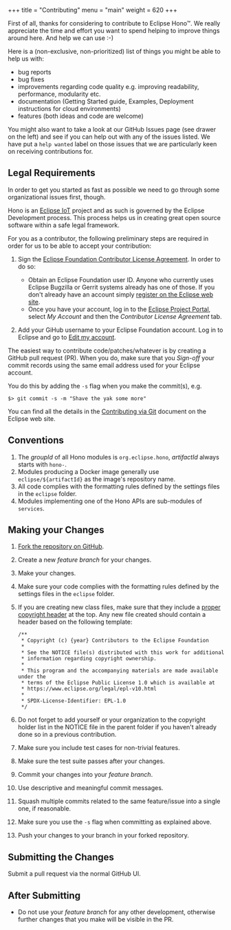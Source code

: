 +++
title = "Contributing"
menu = "main"
weight = 620
+++

First of all, thanks for considering to contribute to Eclipse Hono&trade;. We really appreciate the time and effort you want to
spend helping to improve things around here. And help we can use :-)

Here is a (non-exclusive, non-prioritized) list of things you might be able to help us with:

* bug reports
* bug fixes
* improvements regarding code quality e.g. improving readability, performance, modularity etc.
* documentation (Getting Started guide, Examples, Deployment instructions for cloud environments)
* features (both ideas and code are welcome)

You might also want to take a look at our GitHub Issues page (see drawer on the left) and see if you can help out with any of the issues listed. We have put a `help wanted` label on those issues that we are particularly keen on receiving contributions for.

## Legal Requirements

In order to get you started as fast as possible we need to go through some organizational issues first, though.

Hono is an [Eclipse IoT](https://iot.eclipse.org) project and as such is governed by the Eclipse Development process.
This process helps us in creating great open source software within a safe legal framework.

For you as a contributor, the following preliminary steps are required in order for us to be able to accept your contribution:

1. Sign the [Eclipse Foundation Contributor License Agreement](https://eclipse.org/contribute/cla).
   In order to do so:

   * Obtain an Eclipse Foundation user ID. Anyone who currently uses Eclipse Bugzilla or Gerrit systems already has one of those. If you don't already have an account simply [register on the Eclipse web site](https://dev.eclipse.org/site_login/createaccount.php).
   * Once you have your account, log in to the [Eclipse Project Portal](https://projects.eclipse.org/), select *My Account* and then the *Contributor License Agreement* tab.

1. Add your GiHub username to your Eclipse Foundation account. Log in to Eclipse and go to [Edit my account](https://dev.eclipse.org/site_login/myaccount.php).

The easiest way to contribute code/patches/whatever is by creating a GitHub pull request (PR). When you do, make sure that you *Sign-off* your commit records using the same email address used for your Eclipse account.

You do this by adding the `-s` flag when you make the commit(s), e.g.

    $> git commit -s -m "Shave the yak some more"

You can find all the details in the [Contributing via Git](http://wiki.eclipse.org/Development_Resources/Contributing_via_Git) document on the Eclipse web site.

## Conventions

1. The *groupId* of all Hono modules is `org.eclipse.hono`, *artifactId* always starts with `hono-`.
1. Modules producing a Docker image generally use `eclipse/${artifactId}` as the image's repository name.
1. All code complies with the formatting rules defined by the settings files in the `eclipse` folder.
1. Modules implementing one of the Hono APIs are sub-modules of `services`.

## Making your Changes

1. [Fork the repository on GitHub](https://github.com/eclipse/hono#fork-destination-box).
2. Create a new *feature branch* for your changes.
3. Make your changes.
4. Make sure your code complies with the formatting rules defined by the settings files in the `eclipse` folder.
5.  If you are creating new class files, make sure that they include a [proper copyright header](https://www.eclipse.org/projects/handbook/#ip-copyright-headers) at the top.
    Any new file created should contain a header based on the following template:

        /**
         * Copyright (c) {year} Contributors to the Eclipse Foundation
         *
         * See the NOTICE file(s) distributed with this work for additional
         * information regarding copyright ownership.
         *
         * This program and the accompanying materials are made available under the
         * terms of the Eclipse Public License 1.0 which is available at
         * https://www.eclipse.org/legal/epl-v10.html
         *
         * SPDX-License-Identifier: EPL-1.0
         */

6. Do not forget to add yourself or your organization to the copyright holder list in the NOTICE file in the parent folder if you haven't already done so in a previous contribution.
7. Make sure you include test cases for non-trivial features.
8. Make sure the test suite passes after your changes.
9. Commit your changes into your *feature branch*.
10. Use descriptive and meaningful commit messages.
11. Squash multiple commits related to the same feature/issue into a single one, if reasonable.
12. Make sure you use the `-s` flag when committing as explained above.
13. Push your changes to your branch in your forked repository.

## Submitting the Changes

Submit a pull request via the normal GitHub UI.

## After Submitting

* Do not use your *feature branch* for any other development, otherwise further changes that you make will be visible in the PR.

